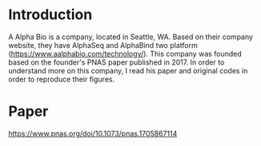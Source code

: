 # Introduction

A Alpha Bio is a company, located in Seattle, WA. Based on their company website, they have AlphaSeq and AlphaBind two platform (https://www.aalphabio.com/technology/). This company was founded based on the founder's PNAS paper published in 2017. In order to understand more on this company, I read his paper and original codes in order to reproduce their figures.  


# Paper
https://www.pnas.org/doi/10.1073/pnas.1705867114
